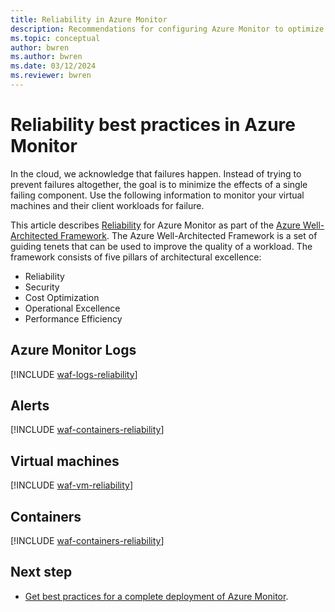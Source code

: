 ```yaml
---
title: Reliability in Azure Monitor
description: Recommendations for configuring Azure Monitor to optimize reliability.
ms.topic: conceptual
author: bwren
ms.author: bwren
ms.date: 03/12/2024
ms.reviewer: bwren
---
```


# Reliability best practices in Azure Monitor

In the cloud, we acknowledge that failures happen. Instead of trying to prevent failures altogether, the goal is to minimize the effects of a single failing component. Use the following information to monitor your virtual machines and their client workloads for failure.

This article describes [Reliability](/azure/architecture/framework/reliability/) for Azure Monitor as part of the [Azure Well-Architected Framework](/azure/architecture/framework/). The Azure Well-Architected Framework is a set of guiding tenets that can be used to improve the quality of a workload. The framework consists of five pillars of architectural excellence:

- Reliability
- Security
- Cost Optimization
- Operational Excellence
- Performance Efficiency

## Azure Monitor Logs

[!INCLUDE [waf-logs-reliability](includes/waf-logs-reliability.md)]

## Alerts

[!INCLUDE [waf-containers-reliability](includes/waf-alerts-reliability.md)]

## Virtual machines

[!INCLUDE [waf-vm-reliability](includes/waf-vm-reliability.md)]

## Containers

[!INCLUDE [waf-containers-reliability](includes/waf-containers-reliability.md)]

## Next step

- [Get best practices for a complete deployment of Azure Monitor](best-practices.md).


